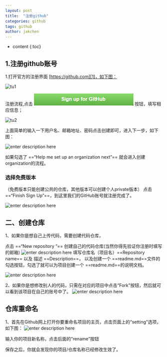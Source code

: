 ```yaml
---
layout: post
title:  "注册github"
categories: github
tags: github
author: jakchen
---
```

* content
{:toc}

## 1.注册github账号
1.打开官方的注册界面 [https://github.com][1]，如下图：

![tu1][2]





注册流程,点击 ![enter description here][3] 按钮，填写相应信息；

![tu2][4]

上面简单的输入一下用户名、邮箱地址、密码点击创建即可，进入下一步，如下图：

![enter description here][5]


如果勾选了 ==“Help me set up an organization next”== 就会进入创建organization的流程。

### 选择免费版本
（免费版本只能创建公共的仓库，其他版本可以创建个人private版本）
 点击 ==“Finish Sign Up”==，到这里我们的GitHub账号就注册完成了。

![enter description here][6]

## 二、创建仓库
1、如果你是想自己上传代码，需要创建代码仓库，

点击 ==“New repository ”== 创建自己的代码仓库(当然你得先验证你注册时填写的邮箱)
![enter description here][7]
填写仓库名（项目名）==Repository name== 以及 描述 ==Description==，
以及创建一个 ==readme.md==文件的勾选按钮，勾选了就可以为项目创建一个 ==readme.md==的说明文档。

![enter description here][8]

2、如果你是想修改别人的代码，只需在对应的项目中点击“Fork”按钮，然后就可以看到该项目在自己的账号中了。
![enter description here][9]

## 仓库重命名

1、首先在Github网上打开你要重命名项目的主页，点击页面上的“setting”选项，如下图：
![enter description here][10]

输入你的项目新名称，点击后面的“rename”按钮

保存之后，你就会发现你的项目/仓库名称已经修改生效了。

  [1]: https://github.com
  [2]:http://img.blog.csdn.net/20151211095541384
  [3]:https://raw.githubusercontent.com/jakchen/github-use/master/img/signup.png
  [4]:http://img.blog.csdn.net/20151211095842290
  [5]: http://img.blog.csdn.net/20151211100213630
  [6]: http://img.blog.csdn.net/20151211100654251
  [7]: http://img.blog.csdn.net/20151211101142217
  [8]: http://img.blog.csdn.net/20151211101341911
  [9]: http://img.blog.csdn.net/20151211102027072
  [10]: https://raw.githubusercontent.com/jakchen/github-use/master/img/setting.png
